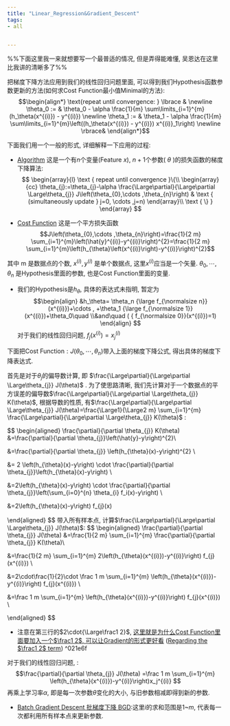 ```yaml
---
title: "Linear_Regression&Gradient_Descent"
tags:
- all


---
```

%%下面这里我一来就想要写一个最普适的情况, 但是弄得能难懂, 吴恩达在这里比我讲的清晰多了%%

把梯度下降方法应用到我们的线性回归问题里面, 可以得到我们Hypothesis函数参数更新的方法(如何求Cost Function最小值Minimal的方法):
 $$\begin{align*}
 \text{repeat until convergence: }
\lbrace & \newline \theta_0 := & \theta_0 - \alpha \frac{1}{m} \sum\limits_{i=1}^{m}(h_\theta(x^{(i)}) - y^{(i)}) \newline
\theta_1 := & \theta_1 - \alpha \frac{1}{m} \sum\limits_{i=1}^{m}\left((h_\theta(x^{(i)}) - y^{(i)}) x^{(i)}_1\right) \newline
 \rbrace&
 \end{align*}$$

下面我们用一个一般的形式, 详细解释一下应用的过程:

- [Algorithm](notes/2021/2021.8/Part.5_Gradient_Descent(ML_Andrew.Ng.).md#Algorithm)
 这是一个有$n$个变量(Feature  $x$), $n+1$个参数( $\theta$ )的损失函数的梯度下降算法:
$$
\begin{array}{l}
\text { repeat until convergence }\{\\
\begin{array}{cc}
\theta_{j}:=\theta_{j}-\alpha \frac{\Large\partial}{\Large\partial \Large\theta_{j}}   J\left(\theta_{0},\cdots ,\theta_{n}\right) & \text { (simultaneously update }
j=0, \cdots ,j=n)
\end{array}\\
\text { \} }
\end{array}
$$

- [Cost Function](notes/2021/2021.8/Part.3_Linear_Regression(ML_Andrew.Ng.).md#Cost%20Function)
 这是一个平方损失函数
$$J\left(\theta_{0},\cdots ,\theta_{n}\right)=\frac{1}{2 m} \sum_{i=1}^{m}\left(\hat{y}^{(i)}-y^{(i)}\right)^{2}=\frac{1}{2 m} \sum_{i=1}^{m}\left(h_{\theta}\left(x^{(i)}\right)-y^{(i)}\right)^{2}$$

其中 $\mathrm{m}$ 是数据点的个数, $x^{(i)}, y^{(i)}$ 是单个数据点, 这里$x^{(i)}$应当是一个矢量. $\theta_{0}, \cdots ,\theta_{n}$ 是Hypothesis里面的参数, 也是Cost Function里面的变量.

- 我们的Hypothesis是$h_\theta$, 具体的表达式未指明, 暂定为
 $$\begin{align}
 &h_\theta= \theta_n {\large f_{\normalsize n}}(x^{(i)})+\cdots , +\theta_1 {\large f_{\normalsize 1}}(x^{(i)})+\theta_0\quad  \\&and\quad ( { f_{\normalsize 0}}(x^{(i)})=1)
 \end{align}
 $$
 对于我们的线性回归问题, $f_j(x^{(i)})=x_j^{(i)}$
 
下面把Cost Function$:J\left(\theta_{0},\cdots ,\theta_{n}\right)$带入上面的梯度下降公式, 得出具体的梯度下降表达式.

首先是对于$\theta_j$的偏导数计算, 即 $\frac{\Large\partial}{\Large\partial \Large\theta_{j}} J(\theta)$ .
为了使思路清晰, 我们先计算对于一个数据点的平方误差的偏导数$\frac{\Large\partial}{\Large\partial \Large\theta_{j}}  K(\theta)$, 根据导数的性质, 有$\frac{\Large\partial}{\Large\partial \Large\theta_{j}} J(\theta)=\frac{\Large1}{\Large2 m} \sum_{i=1}^{m} \frac{\Large\partial}{\Large\partial \Large\theta_{j}}  K(\theta)$ :

$$
\begin{aligned}
\frac{\partial}{\partial \theta_{j}} K(\theta)
&=\frac{\partial}{\partial \theta_{j}}\left(\hat{y}-y\right)^{2}\\

&=\frac{\partial}{\partial \theta_{j}} \left(h_{\theta}(x)-y\right)^{2} \\

&= 2 \left(h_{\theta}(x)-y\right) \cdot \frac{\partial}{\partial \theta_{j}}\left(h_{\theta}(x)-y\right) \\

&=2\left(h_{\theta}(x)-y\right) \cdot \frac{\partial}{\partial \theta_{j}}\left(\sum_{i=0}^{n} \theta_{i} f_i(x)-y\right) \\

&=2\left(h_{\theta}(x)-y\right) f_{j}(x)

\end{aligned}
$$
带入所有样本点, 计算$\frac{\Large\partial}{\Large\partial \Large\theta_{j}} J(\theta)$:
$$
\begin{aligned}
\frac{\partial}{\partial \theta_{j}} J(\theta)
&=\frac{1}{2 m} \sum_{i=1}^{m} \frac{\partial}{\partial \theta_{j}}  K(\theta)\\

&=\frac{1}{2 m} \sum_{i=1}^{m} 2\left(h_{\theta}(x^{(i)})-y^{(i)}\right) f_{j}(x^{(i)}) \\

&=2\cdot\frac{1}{2}\cdot \frac 1 m \sum_{i=1}^{m} \left(h_{\theta}(x^{(i)})-y^{(i)}\right) f_{j}(x^{(i)}) \\

&=\frac 1 m \sum_{i=1}^{m} \left(h_{\theta}(x^{(i)})-y^{(i)}\right) f_{j}(x^{(i)}) \\

\end{aligned}
$$

- 注意在第三行的$2\cdot{\Large\frac1 2}$, [这里就是为什么Cost Function里面要加入一个$\frac1 2$, 可以让Gradient的形式更好看](notes/2021/2021.8/Part.3_Linear_Regression(ML_Andrew.Ng.).md#Cost%20Function)      ([Regarding the $\frac1 2$ term](notes/2021/2021.8/Why_do_cost_functions_use_the_square_error.md#Regarding%20the%20frac1%202%20term)) ^021e6f

对于我们的线性回归问题, :
$$\frac{\partial}{\partial \theta_{j}} J(\theta) =\frac 1 m \sum_{i=1}^{m} \left(h_{\theta}(x^{(i)})-y^{(i)}\right)x_j^{(i)} $$
再乘上学习率$\alpha$, 即是每一次参数$\theta$变化的大小, 与旧参数相减即得到新的参数.

- [Batch Gradient Descent 批梯度下降 BGD](notes/2021/2021.8/Different_Gradient_Descent_Methods.md#Batch%20Gradient%20Descent%20批梯度下降%20BGD):这里$i$的求和范围是$1$~$m$, 代表每一次都利用所有样本点来更新参数.
